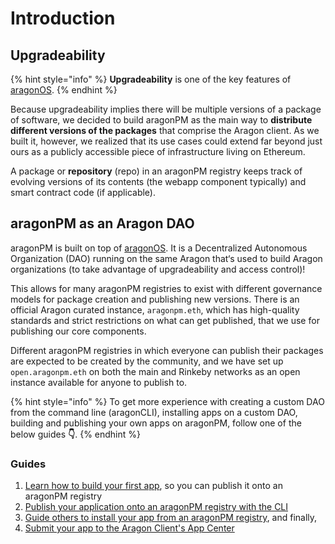 # Introduction

## **Upgradeability**&#x20;

{% hint style="info" %}
**Upgradeability** is one of the key features of [aragonOS](../aragonos/).
{% endhint %}

Because upgradeability implies there will be multiple versions of a package of software, we decided to build aragonPM as the main way to **distribute different versions of the packages** that comprise the Aragon client. As we built it, however, we realized that its use cases could extend far beyond just ours as a publicly accessible piece of infrastructure living on Ethereum.

A package or **repository** (repo) in an aragonPM registry keeps track of evolving versions of its contents (the webapp component typically) and smart contract code (if applicable).

## aragonPM as an Aragon DAO <a href="#aragonpm-as-an-aragon-dao" id="aragonpm-as-an-aragon-dao"></a>

aragonPM is built on top of [aragonOS](https://hack.aragon.org/docs/aragonos-intro.html). It is a Decentralized Autonomous Organization (DAO) running on the same Aragon that‘s used to build Aragon organizations (to take advantage of upgradeability and access control)!

This allows for many aragonPM registries to exist with different governance models for package creation and publishing new versions. There is an official Aragon curated instance, `aragonpm.eth`, which has high-quality standards and strict restrictions on what can get published, that we use for publishing our core components.

Different aragonPM registries in which everyone can publish their packages are expected to be created by the community, and we have set up `open.aragonpm.eth` on both the main and Rinkeby networks as an open instance available for anyone to publish to.

{% hint style="info" %}
To get more experience with creating a custom DAO from the command line (aragonCLI), installing apps on a custom DAO, building and publishing your own apps on aragonPM, follow one of the below guides **👇**.
{% endhint %}

### Guides <a href="#guides" id="guides"></a>

1. [Learn how to build your first app](../guides/your-first-aragon-app.md), so you can publish it onto an aragonPM registry
2. [Publish your application onto an aragonPM registry with the CLI](../guides/publish-to-aragonpm.md)
3. [Guide others to install your app from an aragonPM registry](../guides/custom-deploy.md), and finally,
4. [Submit your app to the Aragon Client's App Center](../app-center/submitting-your-app-to-the-app-center.md)

